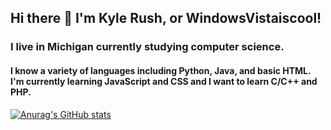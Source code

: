 ## Hi there 👋 I'm Kyle Rush, or WindowsVistaiscool!
### I live in Michigan currently studying computer science.
#### I know a variety of languages including Python, Java, and basic HTML. I'm currently learning JavaScript and CSS and I want to learn C/C++ and PHP.

[![Anurag's GitHub stats](https://github-readme-stats.vercel.app/api?username=WindowsVistaisCool&show_icons=true&theme=dark)](https://github.com/anuraghazra/github-readme-stats)
